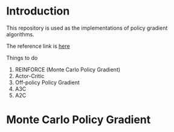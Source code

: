 # Introduction

This repository is used as the implementations of policy gradient algorithms. 

The reference link is [here](https://lilianweng.github.io/lil-log/2018/04/08/policy-gradient-algorithms.html)

Things to do 

1. REINFORCE (Monte Carlo Policy Gradient)
1. Actor-Critic
1. Off-policy Policy Gradient
1. A3C
1. A2C

# Monte Carlo Policy Gradient
